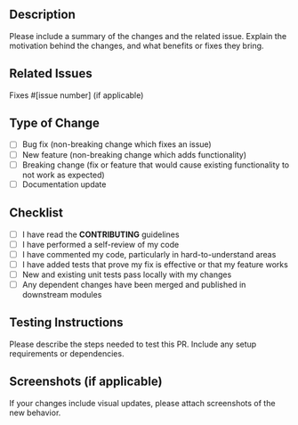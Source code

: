 ## Description
Please include a summary of the changes and the related issue. Explain the motivation behind the changes, and what benefits or fixes they bring.

## Related Issues
Fixes #[issue number] (if applicable)

## Type of Change
- [ ] Bug fix (non-breaking change which fixes an issue)
- [ ] New feature (non-breaking change which adds functionality)
- [ ] Breaking change (fix or feature that would cause existing functionality to not work as expected)
- [ ] Documentation update

## Checklist
- [ ] I have read the **CONTRIBUTING** guidelines
- [ ] I have performed a self-review of my code
- [ ] I have commented my code, particularly in hard-to-understand areas
- [ ] I have added tests that prove my fix is effective or that my feature works
- [ ] New and existing unit tests pass locally with my changes
- [ ] Any dependent changes have been merged and published in downstream modules

## Testing Instructions
Please describe the steps needed to test this PR. Include any setup requirements or dependencies.

## Screenshots (if applicable)
If your changes include visual updates, please attach screenshots of the new behavior.

